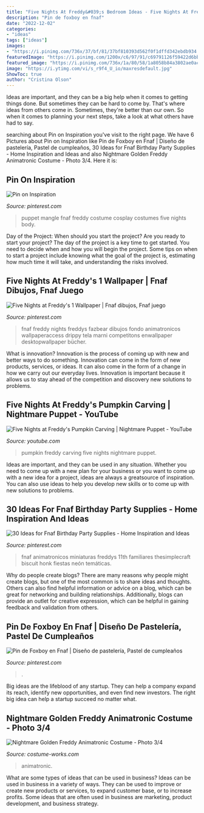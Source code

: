 ```yaml
---
title: "Five Nights At Freddy&#039;s Bedroom Ideas - Five Nights At Freddy&#039;s Pumpkin Carving"
description: "Pin de foxboy en fnaf"
date: "2022-12-02"
categories:
- "ideas"
tags: ["ideas"]
images:
- "https://i.pinimg.com/736x/37/bf/81/37bf810393d562f0f1dffd342ebdb934.jpg"
featuredImage: "https://i.pinimg.com/1200x/c6/97/91/c69791126f59422d6bb36ef76b000d18.jpg"
featured_image: "https://i.pinimg.com/736x/1a/80/58/1a8058b84a3802ae0ac537436f0a9513.jpg"
image: "https://i.ytimg.com/vi/s_r9f4_U_io/maxresdefault.jpg"
ShowToc: true
author: "Cristina Olson"
---
```



Ideas are important, and they can be a big help when it comes to getting things done. But sometimes they can be hard to come by. That's where ideas from others come in. Sometimes, they're better than our own. So when it comes to planning your next steps, take a look at what others have had to say.

	

		
searching about Pin on Inspiration you've visit to the right page. We have 6 Pictures about Pin on Inspiration like Pin de Foxboy en Fnaf | Diseño de pastelería, Pastel de cumpleaños, 30 Ideas for Fnaf Birthday Party Supplies - Home Inspiration and Ideas and also Nightmare Golden Freddy Animatronic Costume - Photo 3/4. Here it is:
		
    
## Pin On Inspiration

<img loading=lazy src="https://i.pinimg.com/736x/6c/a5/26/6ca526da12772e6ea0f71505d26a1b38--freddy--puppet.jpg" onerror="this.onerror=null;this.src='https://tse2.mm.bing.net/th?id=OIP.6Ard2SeHyi0wfT_h3WxIyQHaLl&amp;pid=15.1';" alt="Pin on Inspiration">

_Source: pinterest.com_

>puppet mangle fnaf freddy costume cosplay costumes five nights body. 

	

Day of the Project: When should you start the project?
Are you ready to start your project? The day of the project is a key time to get started. You need to decide when and how you will begin the project. Some tips on when to start a project include knowing what the goal of the project is, estimating how much time it will take, and understanding the risks involved.

    
## Five Nights At Freddy&#039;s 1 Wallpaper | Fnaf Dibujos, Fnaf Juego

<img loading=lazy src="https://i.pinimg.com/736x/1a/80/58/1a8058b84a3802ae0ac537436f0a9513.jpg" onerror="this.onerror=null;this.src='https://tse3.mm.bing.net/th?id=OIP.N4k7DYtvBz_qt9FsOeQnrwHaNK&amp;pid=15.1';" alt="Five Nights at Freddy&#039;s 1 Wallpaper | Fnaf dibujos, Fnaf juego">

_Source: pinterest.com_

>fnaf freddy nights freddys fazbear dibujos fondo animatronicos wallpaperaccess drippy tela marni competitons enwallpaper desktopwallpaper bücher. 

	

What is innovation?
Innovation is the process of coming up with new and better ways to do something. Innovation can come in the form of new products, services, or ideas. It can also come in the form of a change in how we carry out our everyday lives. Innovation is important because it allows us to stay ahead of the competition and discovery new solutions to problems.

    
## Five Nights At Freddy&#039;s Pumpkin Carving | Nightmare Puppet - YouTube

<img loading=lazy src="https://i.ytimg.com/vi/s_r9f4_U_io/maxresdefault.jpg" onerror="this.onerror=null;this.src='https://tse4.mm.bing.net/th?id=OIP.nUPAwKbPwAUSRojRYH6i7gHaEK&amp;pid=15.1';" alt="Five Nights at Freddy&#039;s Pumpkin Carving | Nightmare Puppet - YouTube">

_Source: youtube.com_

>pumpkin freddy carving five nights nightmare puppet. 

	

Ideas are important, and they can be used in any situation. Whether you need to come up with a new plan for your business or you want to come up with a new idea for a project, ideas are always a greatsource of inspiration. You can also use ideas to help you develop new skills or to come up with new solutions to problems.

    
## 30 Ideas For Fnaf Birthday Party Supplies - Home Inspiration And Ideas

<img loading=lazy src="https://i.pinimg.com/736x/37/bf/81/37bf810393d562f0f1dffd342ebdb934.jpg" onerror="this.onerror=null;this.src='https://tse2.mm.bing.net/th?id=OIP.GkOGnl8srZ-UaLg9YihNrQHaJ3&amp;pid=15.1';" alt="30 Ideas for Fnaf Birthday Party Supplies - Home Inspiration and Ideas">

_Source: pinterest.com_

>fnaf animatronicos miniaturas freddys 11th familiares thesimplecraft biscuit honk fiestas neón temáticas. 

	

Why do people create blogs?
There are many reasons why people might create blogs, but one of the most common is to share ideas and thoughts. Others can also find helpful information or advice on a blog, which can be great for networking and building relationships. Additionally, blogs can provide an outlet for creative expression, which can be helpful in gaining feedback and validation from others.

    
## Pin De Foxboy En Fnaf | Diseño De Pastelería, Pastel De Cumpleaños

<img loading=lazy src="https://i.pinimg.com/1200x/c6/97/91/c69791126f59422d6bb36ef76b000d18.jpg" onerror="this.onerror=null;this.src='https://tse3.mm.bing.net/th?id=OIP.95c85BLVBxMMXak_sUwFbQHaJ4&amp;pid=15.1';" alt="Pin de Foxboy en Fnaf | Diseño de pastelería, Pastel de cumpleaños">

_Source: pinterest.com_

>. 

	

Big ideas are the lifeblood of any startup. They can help a company expand its reach, identify new opportunities, and even find new investors. The right big idea can help a startup succeed no matter what.

    
## Nightmare Golden Freddy Animatronic Costume - Photo 3/4

<img loading=lazy src="https://photos.costume-works.com/full/nightmare_golden_freddy_animatronic2.jpg" onerror="this.onerror=null;this.src='https://tse1.mm.bing.net/th?id=OIP.LFLBy9iDYDogTqkJcuQexgHaJ3&amp;pid=15.1';" alt="Nightmare Golden Freddy Animatronic Costume - Photo 3/4">

_Source: costume-works.com_

>animatronic. 

	

What are some types of ideas that can be used in business?
Ideas can be used in business in a variety of ways. They can be used to improve or create new products or services, to expand customer base, or to increase profits. Some ideas that are often used in business are marketing, product development, and business strategy.

